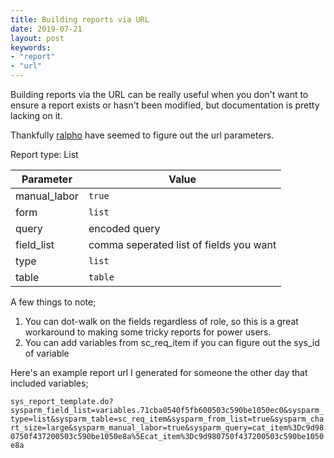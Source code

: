```yaml
---
title: Building reports via URL
date: 2019-07-21
layout: post
keywords:
- "report"
- "url"
---
```


Building reports via the URL can be really useful when you don't want to ensure a report exists or hasn't been modified, but documentation is pretty lacking on it.
<!--more-->

Thankfully [ralpho](https://community.servicenow.com/community?id=community_question&sys_id=05540369dbd8dbc01dcaf3231f9619d3#answer_9ca74435db905fc01dcaf3231f9619a3) have seemed to figure out the url parameters.

Report type: List

| Parameter    | Value                                   |
| ------------ | --------------------------------------- |
| manual_labor | `true`                                  |
| form         | `list`                                  |
| query        | encoded query                           |
| field_list   | comma seperated list of fields you want |
| type         | `list`                                  |
| table        | `table`                                 |

A few things to note;

1. You can dot-walk on the fields regardless of role, so this is a great workaround to making some tricky reports for power users.
2. You can add variables from sc_req_item if you can figure out the sys_id of variable

Here's an example report url I generated for someone the other day that included variables;

`sys_report_template.do?sysparm_field_list=variables.71cba0540f5fb600503c590be1050ec0&sysparm_type=list&sysparm_table=sc_req_item&sysparm_from_list=true&sysparm_chart_size=large&sysparm_manual_labor=true&sysparm_query=cat_item%3Dc9d980750f437200503c590be1050e8a%5Ecat_item%3Dc9d980750f437200503c590be1050e8a`